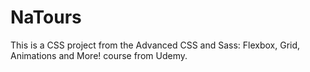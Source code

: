 # NaTours
This is a CSS project from the Advanced CSS and Sass: Flexbox, Grid, Animations and More! course from Udemy.